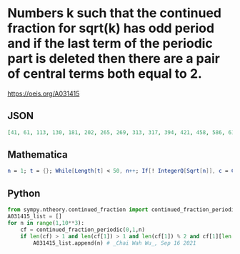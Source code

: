 # Numbers k such that the continued fraction for sqrt\(k\) has odd period and if the last term of the periodic part is deleted then there are a pair of central terms both equal to 2\.
https://oeis.org/A031415
## JSON
```JSON
[41, 61, 113, 130, 181, 202, 265, 269, 313, 317, 394, 421, 458, 586, 613, 617, 685, 697, 761, 773, 853, 925, 929, 937, 986, 1013, 1066, 1109, 1117, 1201, 1213, 1301, 1325, 1354, 1409, 1417, 1429, 1466, 1586, 1625, 1637, 1649, 1714, 1741, 1745, 1753, 1861]
```
## Mathematica
```Mathematica
n = 1; t = {}; While[Length[t] < 50, n++; If[! IntegerQ[Sqrt[n]], c = ContinuedFraction[Sqrt[n]]; len = Length[c[[2]]]; If[OddQ[len] && c[[2, (len + 1)/2]] == 2, AppendTo[t, n]]]]; t (* _T. D. Noe_, Apr 03 2014 *)
```
## Python
```Python
from sympy.ntheory.continued_fraction import continued_fraction_periodic
A031415_list = []
for n in range(1,10**3):
    cf = continued_fraction_periodic(0,1,n)
    if len(cf) > 1 and len(cf[1]) > 1 and len(cf[1]) % 2 and cf[1][len(cf[1])//2] == 2:
        A031415_list.append(n) # _Chai Wah Wu_, Sep 16 2021
```
